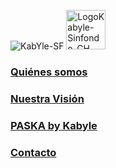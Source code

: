 ![KabYle-SF](https://user-images.githubusercontent.com/111294790/187100080-4c42042f-2cd8-4828-818d-72ccb54cb1c3.png) 
<img width="63" alt="LogoKabyle-Sinfondo-CH" src="https://user-images.githubusercontent.com/111294790/187101526-67508c06-e863-4c44-9145-73a68ef8b3f9.png">



### [Quiénes somos](./QuienesSomos.md)

 

### [Nuestra Visión](./Fundación.md)



### [PASKA by Kabyle](./Paska.md)






 






### [Contacto](./Contacto.md)
 




